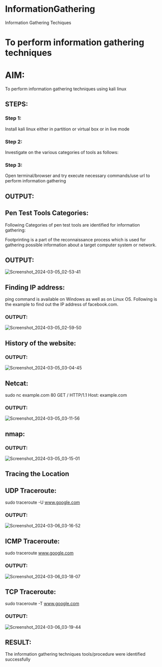 # InformationGathering
Information Gathering Techiques

# To perform information gathering techniques

# AIM:

To perform information gathering techniques using kali linux 

## STEPS:

### Step 1:

Install kali linux either in partition or virtual box or in live mode

### Step 2:

Investigate on the various categories of tools as follows:

### Step 3:
Open terminal/browser and try execute necessary commands/use url to perform information gathering


## OUTPUT:

## Pen Test Tools Categories: 

Following Categories of pen test tools are identified for information gathering: 

Footprinting is a part of the reconnaissance process which is used for gathering possible information about a target computer system or network.
## OUTPUT:

![Screenshot_2024-03-05_02-53-41](https://github.com/MaheshS03/EH-EX02-InformationGathering/assets/128498431/858ba6a4-ea23-4469-916f-40ddd47af6af)

## Finding IP address:
ping command is available on Windows as well as on Linux OS. Following is the example to find out the IP address of facebook.com.
### OUTPUT:

![Screenshot_2024-03-05_02-59-50](https://github.com/MaheshS03/EH-EX02-InformationGathering/assets/128498431/f44fd73f-9af8-408d-8eb7-be6b0270ea3a)

## History of the website:
### OUTPUT:

![Screenshot_2024-03-05_03-04-45](https://github.com/MaheshS03/EH-EX02-InformationGathering/assets/128498431/01f08d98-7e49-4f2b-a145-f5f6adb5501f)

## Netcat:
sudo nc example.com 80
GET / HTTP/1.1
Host: example.com

### OUTPUT:

![Screenshot_2024-03-05_03-11-56](https://github.com/MaheshS03/EH-EX02-InformationGathering/assets/128498431/2875aba9-9c69-4419-b585-40d228728dc8)

## nmap:
### OUTPUT:

![Screenshot_2024-03-05_03-15-01](https://github.com/MaheshS03/EH-EX02-InformationGathering/assets/128498431/610e20d5-e6d5-40e6-b472-91badb39bdb8)

## Tracing the Location
## UDP Traceroute:
sudo traceroute -U www.google.com
### OUTPUT:

![Screenshot_2024-03-06_03-16-52](https://github.com/MaheshS03/EH-EX02-InformationGathering/assets/128498431/71d1a624-ee85-4d80-85d5-98a74d7e34d2)

## ICMP Traceroute:
sudo traceroute  www.google.com
### OUTPUT:

![Screenshot_2024-03-06_03-18-07](https://github.com/MaheshS03/EH-EX02-InformationGathering/assets/128498431/bf644d5f-3474-438c-93c8-6d189c2bea53)


## TCP Traceroute:
sudo traceroute -T www.google.com
### OUTPUT:

![Screenshot_2024-03-06_03-19-44](https://github.com/MaheshS03/EH-EX02-InformationGathering/assets/128498431/2f12d67e-82e6-4ae9-9ce9-24c6d043ca87)


## RESULT:
The information gathering techniques tools/procedure were  identified successfully
